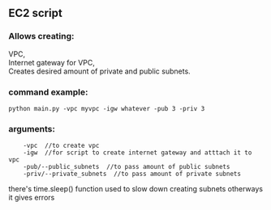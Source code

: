 ## EC2 script         
### Allows creating:

VPC,    
Internet gateway for VPC,   
Creates desired amount of private and public subnets.

    


### command example:    
        
    python main.py -vpc myvpc -igw whatever -pub 3 -priv 3


### arguments:
        
        -vpc  //to create vpc
        -igw  //for script to create internet gateway and atttach it to vpc
        -pub/--public_subnets  //to pass amount of public subnets
        -priv/--private_subnets  //to pass amount of private subnets

there's time.sleep() function used to slow down creating subnets otherways it gives errors


